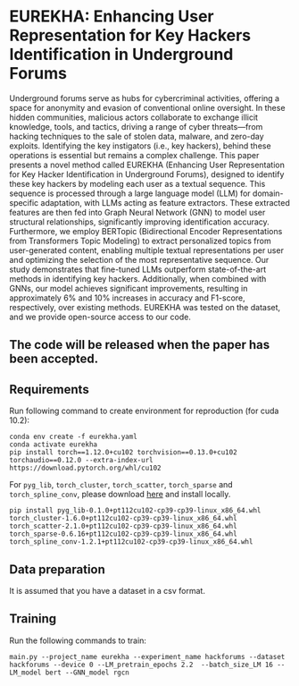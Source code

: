 # EUREKHA: Enhancing User Representation for Key Hackers Identification in Underground Forums

Underground forums serve as hubs for cybercriminal activities, offering a space for anonymity and evasion of conventional online oversight. In these hidden communities, malicious actors collaborate to exchange illicit knowledge, tools, and tactics, driving a range of cyber threats—from hacking techniques to the sale of stolen data, malware, and zero-day exploits. Identifying the key instigators (i.e., key hackers), behind these operations is essential but remains a complex challenge. This paper presents a novel method called EUREKHA (Enhancing User Representation for Key Hacker Identification in Underground Forums), designed to identify these key hackers by modeling each user as a textual sequence. This sequence is processed through a large language model (LLM) for domain-specific adaptation, with LLMs acting as feature extractors. These extracted features are then fed into Graph Neural Network (GNN) to model user structural relationships, significantly improving identification accuracy.
Furthermore, we employ BERTopic (Bidirectional Encoder Representations from Transformers Topic Modeling) to extract personalized topics from user-generated content, enabling multiple textual representations per user and optimizing the selection of the most representative sequence. Our study demonstrates that fine-tuned LLMs outperform state-of-the-art methods in identifying key hackers. Additionally, when combined with GNNs, our model achieves significant improvements, resulting in approximately 6\% and 10\% increases in accuracy and F1-score, respectively, over existing methods. EUREKHA was tested on the dataset, and we provide open-source access to our code.

## The code will be released when the paper has been accepted.
## Requirements
Run following command to create environment for reproduction (for cuda 10.2):
```
conda env create -f eurekha.yaml
conda activate eurekha
pip install torch==1.12.0+cu102 torchvision==0.13.0+cu102 torchaudio==0.12.0 --extra-index-url https://download.pytorch.org/whl/cu102
```
For ```pyg_lib```, ```torch_cluster```, ```torch_scatter```, ```torch_sparse``` and ```torch_spline_conv```, please download [here](https://data.pyg.org/whl/torch-1.12.0%2Bcu102.html) and install locally.
```
pip install pyg_lib-0.1.0+pt112cu102-cp39-cp39-linux_x86_64.whl torch_cluster-1.6.0+pt112cu102-cp39-cp39-linux_x86_64.whl torch_scatter-2.1.0+pt112cu102-cp39-cp39-linux_x86_64.whl torch_sparse-0.6.16+pt112cu102-cp39-cp39-linux_x86_64.whl torch_spline_conv-1.2.1+pt112cu102-cp39-cp39-linux_x86_64.whl
```
## Data preparation
It is assumed that you have a dataset in a csv format. 

## Training
Run the following commands to train:
```
main.py --project_name eurekha --experiment_name hackforums --dataset hackforums --device 0 --LM_pretrain_epochs 2.2  --batch_size_LM 16 --LM_model bert --GNN_model rgcn 
```
